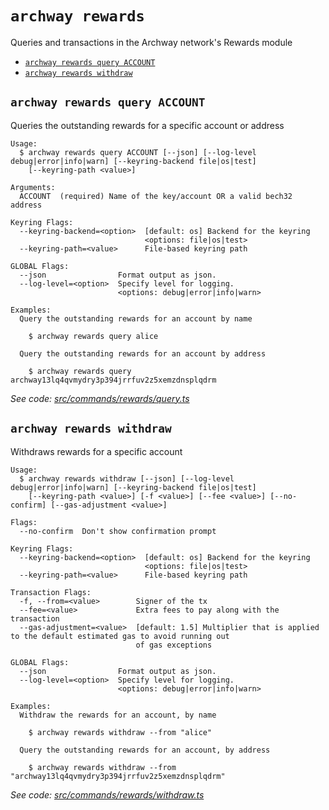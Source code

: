 `archway rewards`
=================

Queries and transactions in the Archway network's Rewards module

* [`archway rewards query ACCOUNT`](#archway-rewards-query-account)
* [`archway rewards withdraw`](#archway-rewards-withdraw)

## `archway rewards query ACCOUNT`

Queries the outstanding rewards for a specific account or address

```
Usage:
  $ archway rewards query ACCOUNT [--json] [--log-level debug|error|info|warn] [--keyring-backend file|os|test]
    [--keyring-path <value>]

Arguments:
  ACCOUNT  (required) Name of the key/account OR a valid bech32 address

Keyring Flags:
  --keyring-backend=<option>  [default: os] Backend for the keyring
                              <options: file|os|test>
  --keyring-path=<value>      File-based keyring path

GLOBAL Flags:
  --json                Format output as json.
  --log-level=<option>  Specify level for logging.
                        <options: debug|error|info|warn>

Examples:
  Query the outstanding rewards for an account by name

    $ archway rewards query alice

  Query the outstanding rewards for an account by address

    $ archway rewards query archway13lq4qvmydry3p394jrrfuv2z5xemzdnsplqdrm
```

_See code: [src/commands/rewards/query.ts](https://github.com/archway-network/cli/blob/v2.1.0-rc.1/src/commands/rewards/query.ts)_

## `archway rewards withdraw`

Withdraws rewards for a specific account

```
Usage:
  $ archway rewards withdraw [--json] [--log-level debug|error|info|warn] [--keyring-backend file|os|test]
    [--keyring-path <value>] [-f <value>] [--fee <value>] [--no-confirm] [--gas-adjustment <value>]

Flags:
  --no-confirm  Don't show confirmation prompt

Keyring Flags:
  --keyring-backend=<option>  [default: os] Backend for the keyring
                              <options: file|os|test>
  --keyring-path=<value>      File-based keyring path

Transaction Flags:
  -f, --from=<value>        Signer of the tx
  --fee=<value>             Extra fees to pay along with the transaction
  --gas-adjustment=<value>  [default: 1.5] Multiplier that is applied to the default estimated gas to avoid running out
                            of gas exceptions

GLOBAL Flags:
  --json                Format output as json.
  --log-level=<option>  Specify level for logging.
                        <options: debug|error|info|warn>

Examples:
  Withdraw the rewards for an account, by name

    $ archway rewards withdraw --from "alice"

  Query the outstanding rewards for an account, by address

    $ archway rewards withdraw --from "archway13lq4qvmydry3p394jrrfuv2z5xemzdnsplqdrm"
```

_See code: [src/commands/rewards/withdraw.ts](https://github.com/archway-network/cli/blob/v2.1.0-rc.1/src/commands/rewards/withdraw.ts)_
